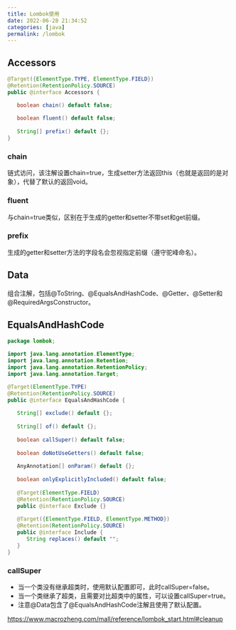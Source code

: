 ```yaml
---
title: Lombok使用
date: 2022-06-28 21:34:52
categories: [java]
permalink: /lombok
---
```


## Accessors

```java
@Target({ElementType.TYPE, ElementType.FIELD})
@Retention(RetentionPolicy.SOURCE)
public @interface Accessors {

   boolean chain() default false;
  
   boolean fluent() default false;
   
   String[] prefix() default {};
}
```

### chain

链式访问，该注解设置chain=true，生成setter方法返回this（也就是返回的是对象），代替了默认的返回void。

### fluent

与chain=true类似，区别在于生成的getter和setter不带set和get前缀。

### prefix

生成的getter和setter方法的字段名会忽视指定前缀（遵守驼峰命名）。



## Data

组合注解，包括@ToString、@EqualsAndHashCode、@Getter、@Setter和@RequiredArgsConstructor。



## EqualsAndHashCode

```java
package lombok;

import java.lang.annotation.ElementType;
import java.lang.annotation.Retention;
import java.lang.annotation.RetentionPolicy;
import java.lang.annotation.Target;

@Target(ElementType.TYPE)
@Retention(RetentionPolicy.SOURCE)
public @interface EqualsAndHashCode {
   
   String[] exclude() default {};
   
   String[] of() default {};
   
   boolean callSuper() default false;
   
   boolean doNotUseGetters() default false;
   
   AnyAnnotation[] onParam() default {};
   
   boolean onlyExplicitlyIncluded() default false;
   
   @Target(ElementType.FIELD)
   @Retention(RetentionPolicy.SOURCE)
   public @interface Exclude {}
   
   @Target({ElementType.FIELD, ElementType.METHOD})
   @Retention(RetentionPolicy.SOURCE)
   public @interface Include {
      String replaces() default "";
   }
}
```

### callSuper

- 当一个类没有继承超类时，使用默认配置即可，此时callSuper=false。
- 当一个类继承了超类，且需要对比超类中的属性，可以设置callSuper=true。
- 注意@Data包含了@EqualsAndHashCode注解且使用了默认配置。



https://www.macrozheng.com/mall/reference/lombok_start.html#cleanup